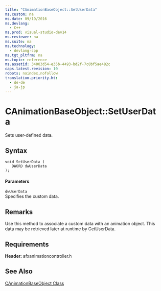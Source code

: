 ```yaml
---
title: "CAnimationBaseObject::SetUserData"
ms.custom: na
ms.date: 09/19/2016
ms.devlang: 
  - C++
ms.prod: visual-studio-dev14
ms.reviewer: na
ms.suite: na
ms.technology: 
  - devlang-cpp
ms.tgt_pltfrm: na
ms.topic: reference
ms.assetid: 34003d54-e35b-4493-bd2f-7c0bf5ae482c
caps.latest.revision: 10
robots: noindex,nofollow
translation.priority.ht: 
  - de-de
  - ja-jp
---
```

# CAnimationBaseObject::SetUserData
Sets user-defined data.  
  
## Syntax  
  
```  
void SetUserData (  
   DWORD dwUserData  
);  
```  
  
#### Parameters  
 `dwUserData`  
 Specifies the custom data.  
  
## Remarks  
 Use this method to associate a custom data with an animation object. This data may be retrieved later at runtime by GetUserData.  
  
## Requirements  
 **Header:** afxanimationcontroller.h  
  
## See Also  
 [CAnimationBaseObject Class](../vs140/CAnimationBaseObject-Class.md)